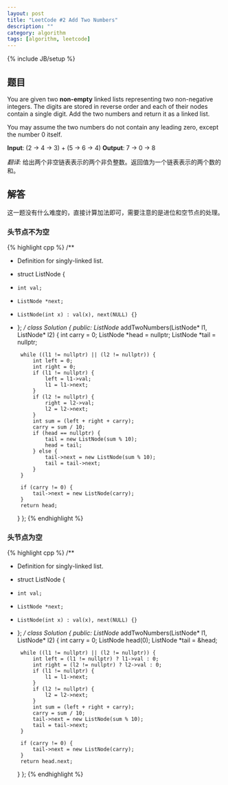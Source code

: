 ```yaml
---
layout: post
title: "LeetCode #2 Add Two Numbers"
description: ""
category: algorithm
tags: [algorithm, leetcode]
---
```

{% include JB/setup %}

## 题目

You are given two **non-empty** linked lists representing two non-negative integers. The digits are stored in reverse order and each of their nodes contain a single digit. Add the two numbers and return it as a linked list.

You may assume the two numbers do not contain any leading zero, except the number 0 itself.

**Input**: (2 -> 4 -> 3) + (5 -> 6 -> 4)
**Output**: 7 -> 0 -> 8

*翻译:*
给出两个非空链表表示的两个非负整数。返回值为一个链表表示的两个数的和。

## 解答

这一题没有什么难度的，直接计算加法即可，需要注意的是进位和空节点的处理。

### 头节点不为空
{% highlight cpp %}
/**
 * Definition for singly-linked list.
 * struct ListNode {
 *     int val;
 *     ListNode *next;
 *     ListNode(int x) : val(x), next(NULL) {}
 * };
 */
class Solution {
public:
    ListNode* addTwoNumbers(ListNode* l1, ListNode* l2) {
        int carry = 0;
        ListNode *head = nullptr;
        ListNode *tail = nullptr;
        
        while ((l1 != nullptr) || (l2 != nullptr)) {
            int left = 0;
            int right = 0;
            if (l1 != nullptr) {
                left = l1->val;
                l1 = l1->next;
            }
            if (l2 != nullptr) {
                right = l2->val;
                l2 = l2->next;
            }
            int sum = (left + right + carry);
            carry = sum / 10;
            if (head == nullptr) {
                tail = new ListNode(sum % 10);
                head = tail;
            } else {
                tail->next = new ListNode(sum % 10);
                tail = tail->next;
            }
        } 

        if (carry != 0) {
            tail->next = new ListNode(carry);
        }
        return head;
    }
};
{% endhighlight %}

### 头节点为空
{% highlight cpp %}
/**
 * Definition for singly-linked list.
 * struct ListNode {
 *     int val;
 *     ListNode *next;
 *     ListNode(int x) : val(x), next(NULL) {}
 * };
 */
class Solution {
public:
    ListNode* addTwoNumbers(ListNode* l1, ListNode* l2) {
        int carry = 0;
        ListNode head(0);
        ListNode *tail = &head;
        
        while ((l1 != nullptr) || (l2 != nullptr)) {
            int left = (l1 != nullptr) ? l1->val : 0;
            int right = (l2 != nullptr) ? l2->val : 0;
            if (l1 != nullptr) {
                l1 = l1->next;
            }
            if (l2 != nullptr) {
                l2 = l2->next;
            }
            int sum = (left + right + carry);
            carry = sum / 10;
            tail->next = new ListNode(sum % 10);
            tail = tail->next;
        } 

        if (carry != 0) {
            tail->next = new ListNode(carry);
        }
        return head.next;
    }
};
{% endhighlight %}